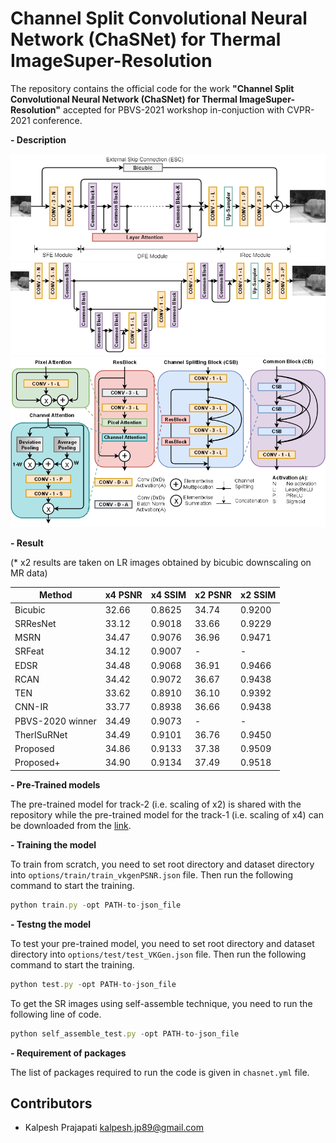 # Channel Split Convolutional Neural Network (ChaSNet) for Thermal ImageSuper-Resolution

The repository contains the official code for the work **"Channel Split Convolutional Neural Network (ChaSNet) for Thermal ImageSuper-Resolution"** accepted for PBVS-2021 workshop in-conjuction with CVPR-2021 conference.

**- Description**

<img src="Images/Network.png" width="800">
<img src="Images/Track2Net.png" width="800">
<img src="Images/CB.png" width="800">

**- Result**

(* x2 results are taken on LR images obtained by bicubic downscaling on MR data)

|Method |x4 PSNR |x4 SSIM |x2 PSNR |x2 SSIM |
|----- |----- |----- |----- |----- |
|Bicubic |32.66 |0.8625 |34.74 |0.9200 |
|SRResNet |33.12 |0.9018 |33.66 |0.9229 |
|MSRN |34.47 |0.9076 |36.96 |0.9471 |
|SRFeat |34.12 |0.9007 |- |- |
|EDSR |34.48 |0.9068 |36.91 |0.9466 |
|RCAN |34.42 |0.9072 |36.67 |0.9438 |
|TEN |33.62 |0.8910 |36.10 |0.9392 |
|CNN-IR |33.77 |0.8938 |36.66 |0.9438 |
|PBVS-2020 winner |34.49 |0.9073 |- |- |
|TherISuRNet |34.49 |0.9101 |36.76 |0.9450 |
|Proposed |34.86 |0.9133 |37.38 |0.9509 |
|Proposed+ |34.90 |0.9134 |37.49 |0.9518 |

**- Pre-Trained models**

The pre-trained model for track-2 (i.e. scaling of x2) is shared with the repository while the pre-trained model for the track-1 (i.e. scaling of x4) can be downloaded from the [link](https://drive.google.com/file/d/1jpCZn1bDX2qSUKYc_2Q5bpBGsF_p0sCr/view?usp=sharing).

**- Training the model**

To train from scratch, you need to set root directory and dataset directory into `options/train/train_vkgenPSNR.json` file. Then run the following command to start the training.
```javascript
python train.py -opt PATH-to-json_file

```

**- Testng the model**

To test your pre-trained model, you need to set root directory and dataset directory into `options/test/test_VKGen.json` file. Then run the following command to start the training.
```javascript
python test.py -opt PATH-to-json_file

```
To get the SR images using self-assemble technique, you need to run the following line of code.
```javascript
python self_assemble_test.py -opt PATH-to-json_file

```

**- Requirement of packages**

The list of packages required to run the code is given in `chasnet.yml` file.

## Contributors

- Kalpesh Prajapati <kalpesh.jp89@gmail.com>
